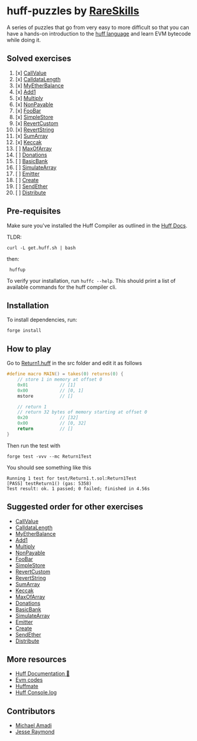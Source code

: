 # huff-puzzles by [RareSkills](https://www.rareskills.io)

A series of puzzles that go from very easy to more difficult so that you can have a hands-on introduction to the [huff language](https://huff.sh) and learn EVM bytecode while doing it.

## Solved exercises

1) [x] [CallValue](https://github.com/rareskills/huff-puzzles/blob/main/src/CallValue.huff)
2) [x] [CalldataLength](https://github.com/rareskills/huff-puzzles/blob/main/src/CalldataLength.length)
3) [x] [MyEtherBalance](https://github.com/rareskills/huff-puzzles/blob/main/src/MyEtherBalance.length)
4) [x] [Add1](https://github.com/rareskills/huff-puzzles/blob/main/src/Add1.huff)
5) [x] [Multiply](https://github.com/rareskills/huff-puzzles/blob/main/src/Multiply.huff)
6) [x] [NonPayable](https://github.com/rareskills/huff-puzzles/blob/main/src/NonPayable.huff)
7) [x] [FooBar](https://github.com/rareskills/huff-puzzles/blob/main/src/FooBar.huff)
8) [x] [SimpleStore](https://github.com/rareskills/huff-puzzles/blob/main/src/SimpleStore.huff)
9) [x] [RevertCustom](https://github.com/rareskills/huff-puzzles/blob/main/src/RevertCustom.huff)
10) [x] [RevertString](https://github.com/rareskills/huff-puzzles/blob/main/src/RevertString.huff)
11) [x] [SumArray](https://github.com/rareskills/huff-puzzles/blob/main/src/SumArray.huff)
12) [x] [Keccak](https://github.com/rareskills/huff-puzzles/blob/main/src/Keccak.huff)
13) [ ] [MaxOfArray](https://github.com/rareskills/huff-puzzles/blob/main/src/MaxOfArray.huff)
14) [ ] [Donations](https://github.com/rareskills/huff-puzzles/blob/main/src/Donations.huff)
15) [ ] [BasicBank](https://github.com/rareskills/huff-puzzles/blob/main/src/BasicBank.huff)
16) [ ] [SimulateArray](https://github.com/rareskills/huff-puzzles/blob/main/src/SimulateArray.huff)
17) [ ] [Emitter](https://github.com/rareskills/huff-puzzles/blob/main/src/Emitter.huff)
18) [ ] [Create](https://github.com/rareskills/huff-puzzles/blob/main/src/Create.huff)
19) [ ] [SendEther](https://github.com/rareskills/huff-puzzles/blob/main/src/SendEther.huff)
20) [ ] [Distribute](https://github.com/rareskills/huff-puzzles/blob/main/src/Distribute.huff)


## Pre-requisites

Make sure you've installed the Huff Compiler as outlined in the [Huff Docs](https://docs.huff.sh/get-started/installing/#installing-huff).

TLDR:

    curl -L get.huff.sh | bash

then:

     huffup

To verify your installation, run `huffc --help`. This should print a list of available commands for the huff compiler cli.

## Installation

To install dependencies, run:

    forge install

## How to play

Go to [Return1.huff](https://github.com/rareskills/huff-puzzles/blob/main/src/Return1.huff) in the src folder and edit it as follows

```c
#define macro MAIN() = takes(0) returns(0) {
    // store 1 in memory at offset 0
    0x01            // [1]
    0x00            // [0, 1]
    mstore          // []

    // return 1
    // return 32 bytes of memory starting at offset 0
    0x20            // [32]
    0x00            // [0, 32]
    return          // []
}
```

Then run the test with

    forge test -vvv --mc Return1Test

You should see something like this

    Running 1 test for test/Return1.t.sol:Return1Test
    [PASS] testReturn1() (gas: 5358)
    Test result: ok. 1 passed; 0 failed; finished in 4.56s

## Suggested order for other exercises

- [CallValue](https://github.com/rareskills/huff-puzzles/blob/main/src/CallValue.huff)
- [CalldataLength](https://github.com/rareskills/huff-puzzles/blob/main/src/CalldataLength.length)
- [MyEtherBalance](https://github.com/rareskills/huff-puzzles/blob/main/src/MyEtherBalance.length)
- [Add1](https://github.com/rareskills/huff-puzzles/blob/main/src/Add1.huff)
- [Multiply](https://github.com/rareskills/huff-puzzles/blob/main/src/Multiply.huff)
- [NonPayable](https://github.com/rareskills/huff-puzzles/blob/main/src/NonPayable.huff)
- [FooBar](https://github.com/rareskills/huff-puzzles/blob/main/src/FooBar.huff)
- [SimpleStore](https://github.com/rareskills/huff-puzzles/blob/main/src/SimpleStore.huff)
- [RevertCustom](https://github.com/rareskills/huff-puzzles/blob/main/src/RevertCustom.huff)
- [RevertString](https://github.com/rareskills/huff-puzzles/blob/main/src/RevertString.huff)
- [SumArray](https://github.com/rareskills/huff-puzzles/blob/main/src/SumArray.huff)
- [Keccak](https://github.com/rareskills/huff-puzzles/blob/main/src/Keccak.huff)
- [MaxOfArray](https://github.com/rareskills/huff-puzzles/blob/main/src/MaxOfArray.huff)
- [Donations](https://github.com/rareskills/huff-puzzles/blob/main/src/Donations.huff)
- [BasicBank](https://github.com/rareskills/huff-puzzles/blob/main/src/BasicBank.huff)
- [SimulateArray](https://github.com/rareskills/huff-puzzles/blob/main/src/SimulateArray.huff)
- [Emitter](https://github.com/rareskills/huff-puzzles/blob/main/src/Emitter.huff)
- [Create](https://github.com/rareskills/huff-puzzles/blob/main/src/Create.huff)
- [SendEther](https://github.com/rareskills/huff-puzzles/blob/main/src/SendEther.huff)
- [Distribute](https://github.com/rareskills/huff-puzzles/blob/main/src/Distribute.huff)

## More resources

- [Huff Documentation 🐴](https://docs.huff.sh/)
- [Evm codes](https://evm.codes)
- [Huffmate](https://github.com/pentagon-xyz/huffmate)
- [Huff Console.log](https://github.com/AmadiMichael/Huff-Console)

## Contributors

- [Michael Amadi](https://github.com/AmadiMichael)
- [Jesse Raymond](https://github.com/jesserc)
